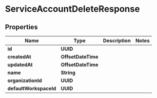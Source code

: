 

# ServiceAccountDeleteResponse


## Properties

| Name | Type | Description | Notes |
|------------ | ------------- | ------------- | -------------|
|**id** | **UUID** |  |  |
|**createdAt** | **OffsetDateTime** |  |  |
|**updatedAt** | **OffsetDateTime** |  |  |
|**name** | **String** |  |  |
|**organizationId** | **UUID** |  |  |
|**defaultWorkspaceId** | **UUID** |  |  |



